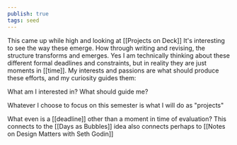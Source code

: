 ```yaml
---
publish: true
tags: seed
---
```

This came up while high and looking at [[Projects on Deck]]
It's interesting to see the way these emerge.
How through writing and revising, the structure transforms and emerges.
Yes I am technically thinking about these different formal deadlines and constraints, but in reality they are just moments in [[time]]. My interests and passions are what should produce these efforts, and my curiosity guides them:

What am I interested in?
What should guide me?

Whatever I choose to focus on this semester is what I will do as "projects"

What even is a [[deadline]] other than a moment in time of evaluation? This connects to the [[Days as Bubbles]] idea 
also connects perhaps to [[Notes on Design Matters with Seth Godin]]
